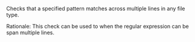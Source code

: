 <div>

Checks that a specified pattern matches across multiple lines in any
file type.

</div>

Rationale: This check can be used to when the regular expression can be
span multiple lines.
